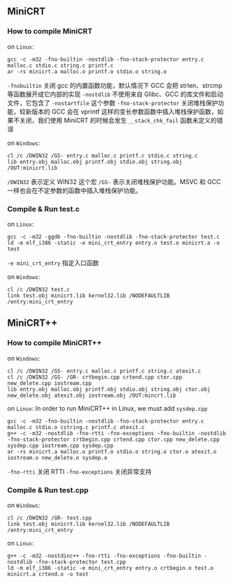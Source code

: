 ## MiniCRT

### How to compile MiniCRT
on `Linux`:
```
gcc -c -m32 -fno-builtin -nostdlib -fno-stack-protector entry.c malloc.c stdio.c string.c printf.c
ar -rs minicrt.a malloc.o printf.o stdio.o string.o
```
`-fnobuiltin` 关闭 gcc 的内置函数功能，默认情况下 GCC 会把 strlen、strcmp 等函数展开成它内部的实现
`-nostdlib` 不使用来自 Glibc、GCC 的库文件和启动文件，它包含了 `-nostartfile` 这个参数
`-fno-stack-protector` 关闭堆栈保护功能，较新版本的 GCC 会在 vprintf 这样的变长参数函数中插入堆栈保护函数，如果不关闭，我们使用 MiniCRT 的时候会发生 `__stack_chk_fail` 函数未定义的错误

on `Windows`:
```
cl /c /DWIN32 /GS- entry.c malloc.c printf.c stdio.c string.c
lib entry.obj malloc.obj printf.obj stdio.obj string.obj /OUT:minicrt.lib
```
`/DWIN32` 表示定义 WIN32 这个宏
`/GS-` 表示关闭堆栈保护功能。MSVC 和 GCC 一样也会在不定参数的函数中插入堆栈保护功能。

### Compile & Run test.c
on `Linux`:
```
gcc -c -m32 -ggdb -fno-builtin -nostdlib -fno-stack-protector test.c
ld -m elf_i386 -static -e mini_crt_entry entry.o test.o minicrt.a -o test
```
`-e mini_crt_entry` 指定入口函数

on `Windows`:
```
cl /c /DWIN32 test.c
link test.obj minicrt.lib kernel32.lib /NODEFAULTLIB /entry:mini_crt_entry
```


## MiniCRT++

### How to compile MiniCRT++
on `Windows`:
```
cl /c /DWIN32 /GS- entry.c malloc.c printf.c string.c atexit.c
cl /c /DWIN32 /GS- /GR- crtbegin.cpp crtend.cpp ctor.cpp new_delete.cpp iostream.cpp
lib entry.obj malloc.obj printf.obj stdio.obj string.obj ctor.obj new_delete.obj atexit.obj iostream.obj /OUT:mincrt.lib
```


on `Linux`:
In order to run MiniCRT++ in Linux, we must add `sysdep.cpp`
```
gcc -c -m32 -fno-builtin -nostdlib -fno-stack-protector entry.c malloc.c stdio.o cstring.c printf.c atexit.c
g++ -c -m32 -nostdlib -fno-rtti -fno-exceptions -fno-builtin -nostdlib -fno-stack-protector crtbegin.cpp crtend.cpp ctor.cpp new_delete.cpp sysdep.cpp iostream.cpp sysdep.cpp
ar -rs minicrt.a malloc.o printf.o stdio.o string.o ctor.o atexit.o iostream.o new_delete.o sysdep.o
```
`-fno-rtti` 关闭 RTTI
`-fno-exceptions` 关闭异常支持

### Compile & Run test.cpp
on `Windows`:
```
cl /c /DWIN32 /GR- test.cpp
link test.obj minicrt.lib kernel32.lib /NODEFAULTLIB /entry:mini_crt_entry
```

on `Linux`:
```
g++ -c -m32 -nostdinc++ -fno-rtti -fno-exceptions -fno-builtin -nostdlib -fno-stack-protector test.cpp
ld -m elf_i386 -static -e mini_crt_entry entry.o crtbegin.o test.o minicrt.a crtend.o -o test
```